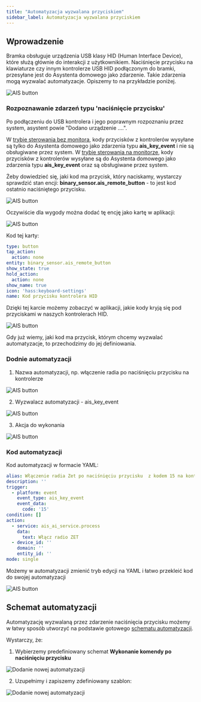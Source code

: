 ```yaml
---
title: "Automatyzacja wyzwalana przyciskiem"
sidebar_label: Automatyzacja wyzwalana przyciskiem
---
```


## Wprowadzenie

Bramka obsługuje urządzenia USB klasy HID (Human Interface Device), które służą głównie do interakcji z użytkownikiem.
Naciśnięcie przycisku na klawiaturze czy innym kontrolerze USB HID podłączonym do bramki, przesyłane jest do Asystenta domowego jako zdarzenie.
Takie zdarzenia mogą wyzwalać automatyzacje. Opiszemy to na przykładzie poniżej.

![AIS button](/img/en/bramka/ais_remote_key_events.jpg)

### Rozpoznawanie zdarzeń typu 'naciśnięcie przycisku'

Po podłączeniu do USB kontrolera i jego poprawnym rozpoznaniu przez system, asystent powie "Dodano urządzenie ....".

W [trybie sterowania bez monitora](ais_bramka_first_run#sterowanie-bez-monitora), kody przycisków z kontrolerów wysyłane są tylko do Asystenta domowego jako zdarzenia typu **ais_key_event** i nie są obsługiwane przez system.
W [trybie sterowania na monitorze](ais_bramka_first_run#sterowanie-na-monitorze), kody przycisków z kontrolerów wysyłane są do Asystenta domowego jako zdarzenia typu **ais_key_event** oraz są obsługiwane przez system.

Żeby dowiedzieć się, jaki kod ma przycisk, który naciskamy, wystarczy sprawdzić stan encji: **binary_sensor.ais_remote_button** - to jest kod ostatnio naciśniętego przycisku.

![AIS button](/img/en/bramka/ais_remote_key_events_1.png)

Oczywiście dla wygody można dodać tę encję jako kartę w aplikacji:

![AIS button](/img/en/bramka/ais_remote_key_events_2.png)

Kod tej karty:

``` yaml
type: button
tap_action:
  action: none
entity: binary_sensor.ais_remote_button
show_state: true
hold_action:
  action: none
show_name: true
icon: 'hass:keyboard-settings'
name: Kod przycisku kontrolera HID

```
Dzięki tej karcie możemy zobaczyć w aplikacji, jakie kody kryją się pod przyciskami w naszych kontrolerach HID.

![AIS button](/img/en/bramka/ais_remote_key_events_0.png)

Gdy już wiemy, jaki kod ma przycisk, którym chcemy wyzwalać automatyzacje, to przechodzimy do jej definiowania.


### Dodnie automatyzacji

1. Nazwa automatyzacji, np. włączenie radia po naciśnięciu przycisku na kontrolerze

![AIS button](/img/en/bramka/ais_remote_key_events_3.png)



2. Wyzwalacz automatyzacji - ais_key_event

![AIS button](/img/en/bramka/ais_remote_key_events_4.png)


3. Akcja do wykonania

![AIS button](/img/en/bramka/ais_remote_key_events_5.png)


### Kod automatyzacji

Kod automatyzacji w formacie YAML:

``` yaml
alias: Włączenie radia Zet po naciśnięciu przycisku  z kodem 15 na kontrolerze
description: ''
trigger:
  - platform: event
    event_type: ais_key_event
    event_data:
      code: '15'
condition: []
action:
  - service: ais_ai_service.process
    data:
      text: Włącz radio ZET
  - device_id: ''
    domain: ''
    entity_id: ''
mode: single
```

Możemy w automatyzacji zmienić tryb edycji na YAML i łatwo przekleić kod do swojej automatyzacji

![AIS button](/img/en/bramka/ais_remote_key_events_6.png)




## Schemat automatyzacji

Automatyzację wyzwalaną przez zdarzenie naciśnięcia przycisku możemy w łatwy sposób utworzyć na podstawie gotowego [schematu automatyzacji](ais_bramka_automation_blueprint).

Wystarczy, że:
1. Wybierzemy predefiniowany schemat **Wykonanie komendy po naciśnięciu przycisku**

![Dodanie nowej automatyzacji](/img/en/bramka/blueprint_button_0.png)

2. Uzupełnimy i zapiszemy zdefiniowany szablon:

![Dodanie nowej automatyzacji](/img/en/bramka/blueprint_button.png)
